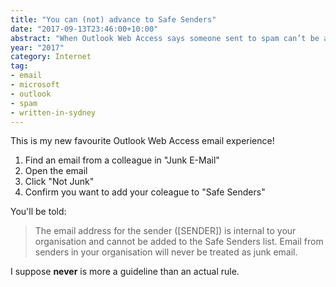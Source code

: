 ```yaml
---
title: "You can (not) advance to Safe Senders"
date: "2017-09-13T23:46:00+10:00"
abstract: "When Outlook Web Access says someone sent to spam can’t be added to Safe Senders because they’re never sent to spam!"
year: "2017"
category: Internet
tag:
- email
- microsoft
- outlook
- spam
- written-in-sydney
---
```

This is my new favourite Outlook Web Access email experience!

1. Find an email from a colleague in "Junk E-Mail"
2. Open the email
3. Click "Not Junk"
4. Confirm you want to add your coleague to "Safe Senders"

You'll be told:

> The email address for the sender ([SENDER]) is internal to your organisation and cannot be added to the Safe Senders list. Email from senders in your organisation will never be treated as junk email.

I suppose **never** is more a guideline than an actual rule.

